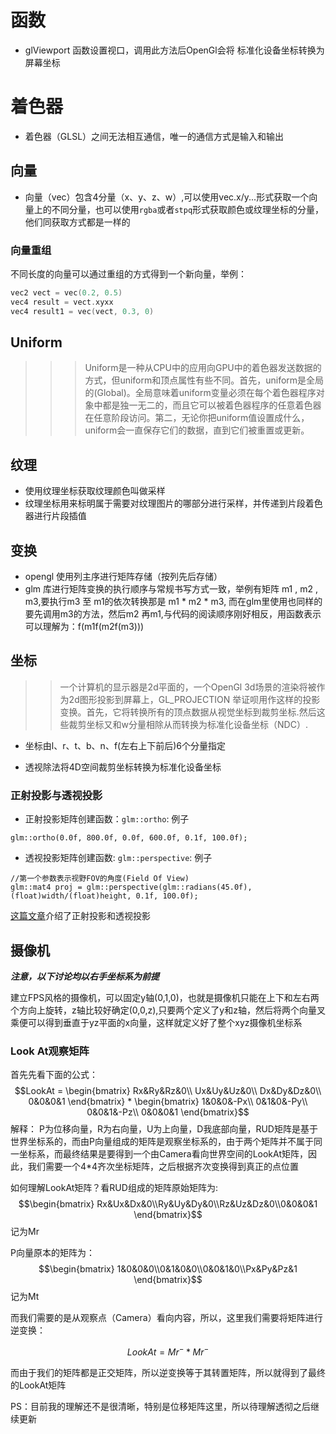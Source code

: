 
# 函数
* glViewport 函数设置视口，调用此方法后OpenGl会将 标准化设备坐标转换为屏幕坐标
# 着色器
* 着色器（GLSL）之间无法相互通信，唯一的通信方式是输入和输出
## 向量
* 向量（vec）包含4分量（x、y、z、w）,可以使用vec.x/y...形式获取一个向量上的不同分量，也可以使用`rgba`或者`stpq`形式获取颜色或纹理坐标的分量，他们同获取方式都是一样的
### 向量重组
不同长度的向量可以通过重组的方式得到一个新向量，举例：
```C
vec2 vect = vec(0.2, 0.5)
vec4 result = vect.xyxx
vec4 result1 = vec(vect, 0.3, 0)
```
## Uniform
>>> Uniform是一种从CPU中的应用向GPU中的着色器发送数据的方式，但uniform和顶点属性有些不同。首先，uniform是全局的(Global)。全局意味着uniform变量必须在每个着色器程序对象中都是独一无二的，而且它可以被着色器程序的任意着色器在任意阶段访问。第二，无论你把uniform值设置成什么，uniform会一直保存它们的数据，直到它们被重置或更新。

## 纹理
* 使用纹理坐标获取纹理颜色叫做采样
* 纹理坐标用来标明属于需要对纹理图片的哪部分进行采样，并传递到片段着色器进行片段插值


## 变换
* opengl 使用列主序进行矩阵存储（按列先后存储）
* glm 库进行矩阵变换的执行顺序与常规书写方式一致，举例有矩阵 m1 , m2 , m3,要执行m3 至 m1的依次转换那是 m1 * m2 * m3, 而在glm里使用也同样的要先调用m3的方法，然后m2 再m1,与代码的阅读顺序刚好相反，用函数表示可以理解为：f(m1f(m2f(m3)))


## 坐标
>> 一个计算机的显示器是2d平面的，一个OpenGl 3d场景的渲染将被作为2d图形投影到屏幕上，GL_PROJECTION 举证呗用作这样的投影变换。首先，它将转换所有的顶点数据从视觉坐标到裁剪坐标.然后这些裁剪坐标又和w分量相除从而转换为标准化设备坐标（NDC）.

* 坐标由l、r、t、b、n、f(左右上下前后)6个分量指定

* 透视除法将4D空间裁剪坐标转换为标准化设备坐标

### 正射投影与透视投影

* 正射投影矩阵创建函数：`glm::ortho`: 例子
 
```
glm::ortho(0.0f, 800.0f, 0.0f, 600.0f, 0.1f, 100.0f);

```
* 透视投影矩阵创建函数: `glm::perspective`: 例子

```
//第一个参数表示视野FOV的角度(Field Of View)
glm::mat4 proj = glm::perspective(glm::radians(45.0f), (float)width/(float)height, 0.1f, 100.0f);

```

[这篇文章](https://www.songho.ca/opengl/gl_projectionmatrix.html)介绍了正射投影和透视投影 


## 摄像机

***注意，以下讨论均以右手坐标系为前提***

建立FPS风格的摄像机，可以固定y轴(0,1,0)，也就是摄像机只能在上下和左右两个方向上旋转，z轴比较好确定(0,0,z),只要两个定义了y和z轴，然后将两个向量叉乘便可以得到垂直于yz平面的x向量，这样就定义好了整个xyz摄像机坐标系

### Look At观察矩阵
首先先看下面的公式：
$$LookAt = \begin{bmatrix} 
Rx&Ry&Rz&0\\
Ux&Uy&Uz&0\\ 
Dx&Dy&Dz&0\\
0&0&0&1 
\end{bmatrix} * 
\begin{bmatrix}
1&0&0&-Px\\
0&1&0&-Py\\
0&0&1&-Pz\\
0&0&0&1    
\end{bmatrix}$$
解释：
P为位移向量，R为右向量，U为上向量，D我底部向量，RUD矩阵是基于世界坐标系的，而由P向量组成的矩阵是观察坐标系的，由于两个矩阵并不属于同一坐标系，而最终结果是要得到一个由Camera看向世界空间的LookAt矩阵，因此，我们需要一个4*4齐次坐标矩阵，之后根据齐次变换得到真正的点位置

如何理解LookAt矩阵？看RUD组成的矩阵原始矩阵为: 
$$\begin{bmatrix} Rx&Ux&Dx&0\\Ry&Uy&Dy&0\\Rz&Uz&Dz&0\\0&0&0&1 \end{bmatrix}$$ 
记为Mr

P向量原本的矩阵为：
$$\begin{bmatrix} 1&0&0&0\\0&1&0&0\\0&0&1&0\\Px&Py&Pz&1 \end{bmatrix}$$
记为Mt

而我们需要的是从观察点（Camera）看向内容，所以，这里我们需要将矩阵进行逆变换：

$$ LookAt = Mr^- * Mr^- $$

而由于我们的矩阵都是正交矩阵，所以逆变换等于其转置矩阵，所以就得到了最终的LookAt矩阵

PS：目前我的理解还不是很清晰，特别是位移矩阵这里，所以待理解透彻之后继续更新
